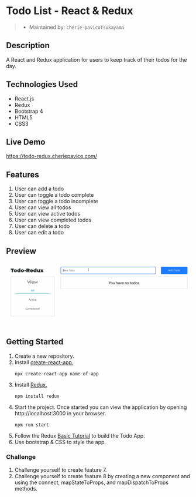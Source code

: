 # Todo List - React & Redux

> - Maintained by: `cherie-pavicoTsukayama`

## Description
A React and Redux application for users to keep track of their todos for the day.

## Technologies Used
- React.js
- Redux
- Bootstrap 4
- HTML5
- CSS3

## Live Demo
https://todo-redux.cheriepavico.com/

## Features
1. User can add a todo
1. User can toggle a todo complete
1. User can toggle a todo incomplete
1. User can view all todos
1. User can view active todos
1. User can view completed todos
1. User can delete a todo
1. User can edit a todo

## Preview
<img src="public/images/Preview.gif">

## Getting Started
1. Create a new repository.
1. Install <a href="https://reactjs.org/docs/create-a-new-react-app.html#create-react-app">create-react-app.</a>
   ```shell
   npx create-react-app name-of-app
   ```
1. Install <a href="https://redux.js.org/introduction/installation">Redux.</a>
   ```shell
   npm install redux
   ```
1. Start the project. Once started you can view the application by opening http://localhost:3000 in your browser.
   ```shell
   npm run start
   ```
1. Follow the Redux <a href="https://redux.js.org/basics/basic-tutorial"> Basic Tutorial</a> to build the Todo App.
1. Use bootstrap & CSS to style the app.

### Challenge
1. Challenge yourself to create feature 7.
1. Challenge yourself to create feature 8 by creating a new component and using the connect, mapStateToProps, and mapDispatchToProps methods.
